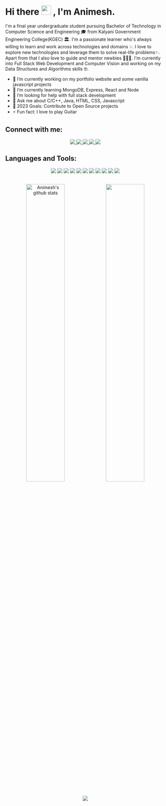 # Hi there  <img src="https://raw.githubusercontent.com/MartinHeinz/MartinHeinz/master/wave.gif" width="30px"> , I'm Animesh. 


I'm a final year undergraduate student pursuing Bachelor of Technology in Computer Science and Engineering 🎓 from Kalyani Government Engineering College(KGEC) 🏛. I'm a passionate learner who's always willing to learn and work across technologies and domains 💡. I love to explore new technologies and leverage them to solve real-life problems✨. Apart from that I also love to guide and mentor newbies 👨🏻‍💻. I'm currently into Full Stack Web Development and Computer Vision and working on my Data Structures and Algorithms skills 🤓.

  - 🔭 I’m currently working on my portfolio website and some vanilla javascript projects
  - 🌱 I’m currently learning MongoDB, Express, React and Node
  - 🤔 I’m looking for help with full stack development
  - 💬 Ask me about C/C++, Java, HTML, CSS, Javascript
  - 🥅 2023 Goals: Contribute to Open Source projects
  - ⚡ Fun fact: I love to play Guitar

  <!--- 👯 I’m looking to collaborate on ... -->
    



## Connect with me: 

<p align = "center">
  <a href ="https://twitter.com/animesh__bhakat">
    <img src = "https://img.shields.io/twitter/follow/animesh__bhakat?label=Twitter&logo=twitter&style=for-the-badge"/>
  </a>
  <a href ="https://www.facebook.com/animesh.bhakat1024">
    <img src = "https://img.shields.io/badge/Facebook-1877F2?style=for-the-badge&logo=facebook&logoColor=white"/>
  </a>
  <a href ="https://www.instagram.com/animesh_bhakat">
    <img src = "https://img.shields.io/badge/Instagram-e95950?style=for-the-badge&logo=instagram&logoColor=white"/>
  </a>
  <a href ="https://www.linkedin.com/in/animeshbhakat/">
    <img src = "https://img.shields.io/badge/LinkedIn-0077B5?style=for-the-badge&logo=linkedin&logoColor=white"/>
  </a>
  <a href ="mailto: contact.animeshbhakat@gmail.com">
    <img src = "https://img.shields.io/badge/Gmail-D14836?style=for-the-badge&logo=gmail&logoColor=white"/>
  </a>
</p>


## Languages and Tools:
<p align="center">
<img src="https://img.shields.io/badge/C-1572B6?style=for-the-badge&logo=C&logoColor=white">

<img src="https://img.shields.io/badge/HTML5-E34F26?style=for-the-badge&logo=html5&logoColor=white">
<img src="https://img.shields.io/badge/CSS3-1572B6?style=for-the-badge&logo=css3&logoColor=white">
<img src="https://img.shields.io/badge/JavaScript-F7DF1E?style=for-the-badge&logo=javascript&logoColor=black">
<img src="https://img.shields.io/badge/React-61dbfb?style=for-the-badge&logo=react&logoColor=white">
<img src="https://img.shields.io/badge/Markdown-000000?style=for-the-badge&logo=markdown&logoColor=white">
<img src="https://img.shields.io/badge/Git-F05032?style=for-the-badge&logo=git&logoColor=white">
<img src="https://img.shields.io/badge/GitHub-000000?style=for-the-badge&logo=github&logoColor=white">
<img src="https://img.shields.io/badge/Linux-FCC624?style=for-the-badge&logo=linux&logoColor=black">
<img src="https://img.shields.io/badge/Ubuntu-E95420?style=for-the-badge&logo=ubuntu&logoColor=white">
<img src="https://img.shields.io/badge/Vs_Code-0078D4?style=for-the-badge&logo=visual%20studio%20code&logoColor=white">


<br />
<br />

<p align="center">
<img width="49%" src="https://github-readme-stats.vercel.app/api?username=animeshbhakat&show_icons=true&include_all_commits=true&theme=radical" alt="Animesh's github stats" />

 <img width="49%" src="https://github-readme-streak-stats.herokuapp.com/?user=animeshbhakat&show_icons=true&locale=en&layout=compact&theme=radical&line_height=0" />
</p> 

<p align = "center"> 
<img src="https://activity-graph.herokuapp.com/graph?username=animeshbhakat&theme=redical">
</p> 
